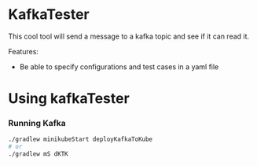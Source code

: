 # KafkaTester

This cool tool will send a message to a kafka topic and see if it can read it.

Features:
 - Be able to specify configurations and test cases in  a yaml file
 
# Using kafkaTester

### Running Kafka

```bash
./gradlew minikubeStart deployKafkaToKube 
# or
./gradlew mS dKTK
```